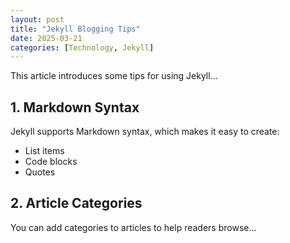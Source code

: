 ```yaml
---
layout: post
title: "Jekyll Blogging Tips"
date: 2025-03-21
categories: [Technology, Jekyll]
---
```


This article introduces some tips for using Jekyll...

## 1. Markdown Syntax

Jekyll supports Markdown syntax, which makes it easy to create:

- List items
- Code blocks
- Quotes

## 2. Article Categories

You can add categories to articles to help readers browse...